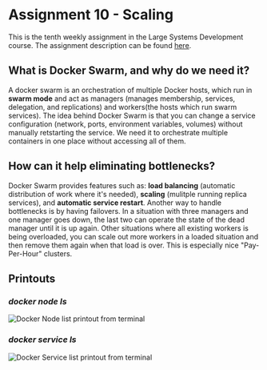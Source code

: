 # Assignment 10 - Scaling

This is the tenth weekly assignment in the Large Systems Development course. The assignment description can be found [here](https://cphbusiness.mrooms.net/mod/assign/view.php?id=52923).

## What is Docker Swarm, and why do we need it?

A docker swarm is an orchestration of multiple Docker hosts, which run in **swarm mode** and act as managers (manages membership, services, delegation, and replications) and workers(the hosts which run swarm services). The idea behind Docker Swarm is that you can change a service configuration (network, ports, environment variables, volumes) without manually retstarting the service. We need it to orchestrate multiple containers in one place without accessing all of them.

## How can it help eliminating bottlenecks?

Docker Swarm provides features such as: **load balancing** (automatic distribution of work where it's needed), **scaling** (mulitple running replica services), and **automatic service restart**. Another way to handle bottlenecks is by having failovers. In a situation with three managers and one manager goes down, the last two can operate the state of the dead manager until it is up again. Other situations where all existing workers is being overloaded, you can scale out more workers in a loaded situation and then remove them again when that load is over. This is especially nice "Pay-Per-Hour" clusters. 

## Printouts 

### *docker node ls*

![Docker Node list printout from terminal](https://github.com/KIMB0/LSD_frontend/blob/master/Documents/Docker_Node_ls.png)

### *docker service ls*
![Docker Service list printout from terminal](https://github.com/KIMB0/LSD_frontend/blob/master/Documents/Docker_Service_ls.png)
